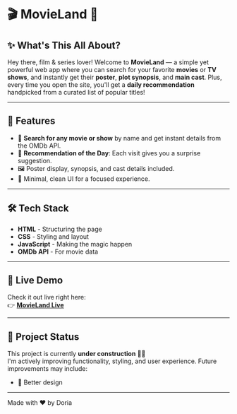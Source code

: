 # 🎬 MovieLand 🍿

## ✨ What's This All About?

Hey there, film & series lover! Welcome to **MovieLand** — a simple yet powerful web app where you can search for your favorite **movies** or **TV shows**, and instantly get their **poster**, **plot synopsis**, and **main cast**. Plus, every time you open the site, you'll get a **daily recommendation** handpicked from a curated list of popular titles!

---

## 🔎 Features

- 🎥 **Search for any movie or show** by name and get instant details from the OMDb API.
- 🌟 **Recommendation of the Day**: Each visit gives you a surprise suggestion.
- 🖼️ Poster display, synopsis, and cast details included.
- 🧠 Minimal, clean UI for a focused experience.

---

## 🛠️ Tech Stack

- **HTML** - Structuring the page  
- **CSS** - Styling and layout  
- **JavaScript** - Making the magic happen  
- **OMDb API** - For movie data  

---

## 🚀 Live Demo

Check it out live right here:  
👉 **[MovieLand Live](https://doriacasta123.github.io/MovieLand/)**


---

## 🚧 Project Status

This project is currently **under construction** 👷‍♀️  
I'm actively improving functionality, styling, and user experience. Future improvements may include:
 
- 🎨 Better design

---

Made with ❤️ by Doria

